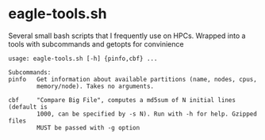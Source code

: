 # eagle-tools.sh

Several small bash scripts that I frequently use on HPCs. Wrapped into a tools
with subcommands and getopts for convinience

```
usage: eagle-tools.sh [-h] {pinfo,cbf} ...

Subcommands:
pinfo   Get information about available partitions (name, nodes, cpus,
        memory/node). Takes no arguments.

cbf     "Compare Big File", computes a md5sum of N initial lines (default is
        1000, can be specified by -s N). Run with -h for help. Gzipped files
        MUST be passed with -g option
```
